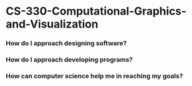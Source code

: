 # CS-330-Computational-Graphics-and-Visualization
### How do I approach designing software?

### How do I approach developing programs?

### How can computer science help me in reaching my goals?

